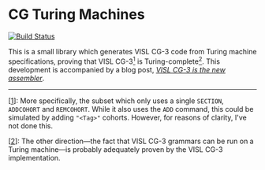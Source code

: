 # CG Turing Machines

[![Build Status](https://travis-ci.org/wenkokke/cgtm.svg?branch=master)](https://travis-ci.org/wenkokke/cgtm)

This is a small library which generates VISL CG-3 code from Turing machine specifications, proving that VISL CG-3<a name="1" href="#ad1"><sup>1</sup></a> is Turing-complete<a name="2" href="#ad2"><sup>2</sup></a>. This development is accompanied by a blog post, *[VISL CG-3 is the new assembler](https://wenkokke.github.io/2017/visl-cg-3-is-the-new-assembler/)*.

---

[<a name="ad1" href="#1">1</a>]: 
More specifically, the subset which only uses a single `SECTION`, `ADDCOHORT` and `REMCOHORT`. While it also uses the `ADD` command, this could be simulated by adding `"<Tag>"` cohorts. However, for reasons of clarity, I've not done this.

[<a name="ad2" href="#2">2</a>]: 
The other direction—the fact that VISL CG-3 grammars can be run on a Turing machine—is probably adequately proven by the VISL CG-3 implementation.
